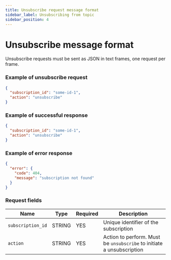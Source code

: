 ```yaml
---
title: Unsubscribe request message format
sidebar_label: Unsubscribing from topic
sidebar_position: 4
---
```


# Unsubscribe message format

Unsubscribe requests must be sent as JSON in text frames, one request per frame.

### Example of unsubscribe request

```json
{
  "subscription_id": "some-id-1",
  "action": "unsubscribe"
}
```

### Example of successful response

```json
{
  "subscription_id": "some-id-1",
  "action": "unsubscribe"
}
```

### Example of error response

```json
{
  "error": {
    "code": 404,
    "message": "subscription not found"
  }
}
```

### Request fields

| Name              | Type   | Required | Description                                                           |
|-------------------|--------|----------|-----------------------------------------------------------------------|
| `subscription_id` | STRING | YES      | Unique identifier of the subscription                                 |
| `action`          | STRING | YES      | Action to perform. Must be `unsubscribe` to initiate a unsubscription |
